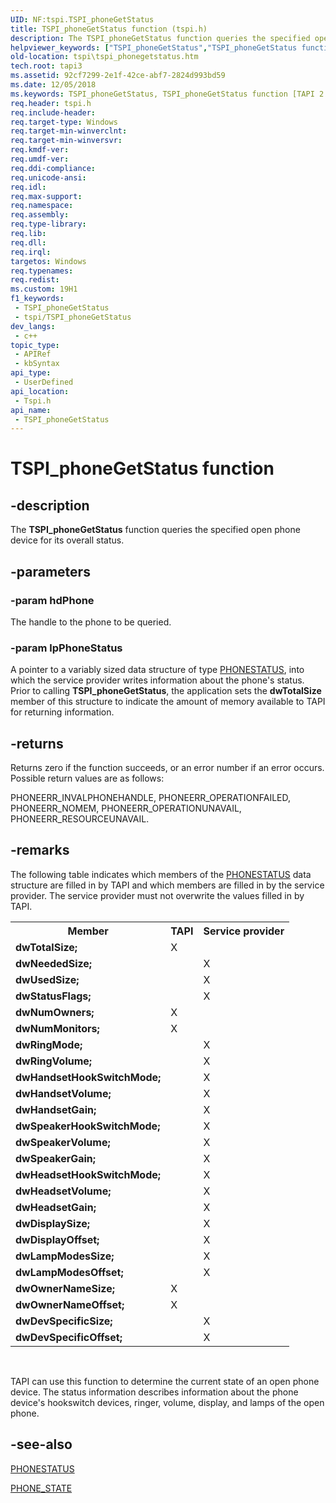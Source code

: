 ```yaml
---
UID: NF:tspi.TSPI_phoneGetStatus
title: TSPI_phoneGetStatus function (tspi.h)
description: The TSPI_phoneGetStatus function queries the specified open phone device for its overall status.
helpviewer_keywords: ["TSPI_phoneGetStatus","TSPI_phoneGetStatus function [TAPI 2.2]","_tspi_tspi_phonegetstatus","tspi.tspi_phonegetstatus","tspi/TSPI_phoneGetStatus"]
old-location: tspi\tspi_phonegetstatus.htm
tech.root: tapi3
ms.assetid: 92cf7299-2e1f-42ce-abf7-2824d993bd59
ms.date: 12/05/2018
ms.keywords: TSPI_phoneGetStatus, TSPI_phoneGetStatus function [TAPI 2.2], _tspi_tspi_phonegetstatus, tspi.tspi_phonegetstatus, tspi/TSPI_phoneGetStatus
req.header: tspi.h
req.include-header: 
req.target-type: Windows
req.target-min-winverclnt: 
req.target-min-winversvr: 
req.kmdf-ver: 
req.umdf-ver: 
req.ddi-compliance: 
req.unicode-ansi: 
req.idl: 
req.max-support: 
req.namespace: 
req.assembly: 
req.type-library: 
req.lib: 
req.dll: 
req.irql: 
targetos: Windows
req.typenames: 
req.redist: 
ms.custom: 19H1
f1_keywords:
 - TSPI_phoneGetStatus
 - tspi/TSPI_phoneGetStatus
dev_langs:
 - c++
topic_type:
 - APIRef
 - kbSyntax
api_type:
 - UserDefined
api_location:
 - Tspi.h
api_name:
 - TSPI_phoneGetStatus
---
```


# TSPI_phoneGetStatus function


## -description

The 
<b>TSPI_phoneGetStatus</b> function queries the specified open phone device for its overall status.

## -parameters

### -param hdPhone

The handle to the phone to be queried.

### -param lpPhoneStatus

A pointer to a variably sized data structure of type 
<a href="/windows/desktop/api/tapi/ns-tapi-phonestatus">PHONESTATUS</a>, into which the service provider writes information about the phone's status. Prior to calling 
<b>TSPI_phoneGetStatus</b>, the application sets the <b>dwTotalSize</b> member of this structure to indicate the amount of memory available to TAPI for returning information.

## -returns

Returns zero if the function succeeds, or an error number if an error occurs. Possible return values are as follows:

PHONEERR_INVALPHONEHANDLE, PHONEERR_OPERATIONFAILED, PHONEERR_NOMEM, PHONEERR_OPERATIONUNAVAIL, PHONEERR_RESOURCEUNAVAIL.

## -remarks

The following table indicates which members of the 
<a href="/windows/desktop/api/tapi/ns-tapi-phonestatus">PHONESTATUS</a> data structure are filled in by TAPI and which members are filled in by the service provider. The service provider must not overwrite the values filled in by TAPI.

<table>
<tr>
<th>Member</th>
<th>TAPI</th>
<th>Service provider</th>
</tr>
<tr>
<td><b>dwTotalSize;</b></td>
<td>X</td>
<td> </td>
</tr>
<tr>
<td><b>dwNeededSize;</b></td>
<td> </td>
<td>X</td>
</tr>
<tr>
<td><b>dwUsedSize;</b></td>
<td> </td>
<td>X</td>
</tr>
<tr>
<td><b>dwStatusFlags;</b></td>
<td> </td>
<td>X</td>
</tr>
<tr>
<td><b>dwNumOwners;</b></td>
<td>X</td>
<td> </td>
</tr>
<tr>
<td><b>dwNumMonitors;</b></td>
<td>X</td>
<td> </td>
</tr>
<tr>
<td><b>dwRingMode;</b></td>
<td> </td>
<td>X</td>
</tr>
<tr>
<td><b>dwRingVolume;</b></td>
<td> </td>
<td>X</td>
</tr>
<tr>
<td><b>dwHandsetHookSwitchMode;</b></td>
<td> </td>
<td>X</td>
</tr>
<tr>
<td><b>dwHandsetVolume;</b></td>
<td> </td>
<td>X</td>
</tr>
<tr>
<td><b>dwHandsetGain;</b></td>
<td> </td>
<td>X</td>
</tr>
<tr>
<td><b>dwSpeakerHookSwitchMode;</b></td>
<td> </td>
<td>X</td>
</tr>
<tr>
<td><b>dwSpeakerVolume;</b></td>
<td> </td>
<td>X</td>
</tr>
<tr>
<td><b>dwSpeakerGain;</b></td>
<td> </td>
<td>X</td>
</tr>
<tr>
<td><b>dwHeadsetHookSwitchMode;</b></td>
<td> </td>
<td>X</td>
</tr>
<tr>
<td><b>dwHeadsetVolume;</b></td>
<td> </td>
<td>X</td>
</tr>
<tr>
<td><b>dwHeadsetGain;</b></td>
<td> </td>
<td>X</td>
</tr>
<tr>
<td><b>dwDisplaySize;</b></td>
<td> </td>
<td>X</td>
</tr>
<tr>
<td><b>dwDisplayOffset;</b></td>
<td> </td>
<td>X</td>
</tr>
<tr>
<td><b>dwLampModesSize;</b></td>
<td> </td>
<td>X</td>
</tr>
<tr>
<td><b>dwLampModesOffset;</b></td>
<td> </td>
<td>X</td>
</tr>
<tr>
<td><b>dwOwnerNameSize;</b></td>
<td>X</td>
<td> </td>
</tr>
<tr>
<td><b>dwOwnerNameOffset;</b></td>
<td>X</td>
<td> </td>
</tr>
<tr>
<td><b>dwDevSpecificSize;</b></td>
<td> </td>
<td>X</td>
</tr>
<tr>
<td><b>dwDevSpecificOffset;</b></td>
<td> </td>
<td>X</td>
</tr>
</table>
 

TAPI can use this function to determine the current state of an open phone device. The status information describes information about the phone device's hookswitch devices, ringer, volume, display, and lamps of the open phone.

## -see-also

<a href="/windows/desktop/api/tapi/ns-tapi-phonestatus">PHONESTATUS</a>



<a href="/previous-versions/windows/desktop/legacy/ms725262(v=vs.85)">PHONE_STATE</a>
